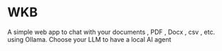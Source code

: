 # WKB
A simple web app to chat with your documents , PDF , Docx , csv , etc. using Ollama. Choose your LLM to have a local AI agent 
